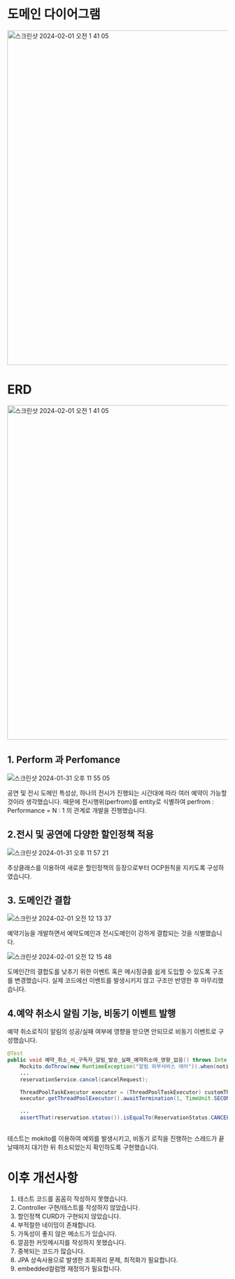 # 도메인 다이어그램
<img width="766" alt="스크린샷 2024-02-01 오전 1 41 05" src="https://github.com/jinho-yoo-jack/wanted-preonboarding-challenge-backend-16/assets/47974623/0d71fd13-9b9f-46da-aa1d-9ec2c66294f3">

# ERD
<img width="766" alt="스크린샷 2024-02-01 오전 1 41 05" src="https://github.com/jinho-yoo-jack/wanted-preonboarding-challenge-backend-16/assets/47974623/435b698e-7138-4b37-a78b-c5d91d75571f">



## 1. Perform 과 Perfomance
![스크린샷 2024-01-31 오후 11 55 05](https://github.com/jinho-yoo-jack/wanted-preonboarding-challenge-backend-16/assets/47974623/4164f041-5b2d-4ecb-be25-bfa95da0452c)

공연 및 전시 도메인 특성상, 하나의 전시가 진행되는 시간대에 따라 여러 예약이 가능할 것이라 생각했습니다.
때문에 전시행위(perfrom)를 entity로 식별하여 perfrom : Performance = N : 1 의 관계로 개발을 진행했습니다.

## 2.전시 및 공연에 다양한 할인정책 적용
![스크린샷 2024-01-31 오후 11 57 21](https://github.com/jinho-yoo-jack/wanted-preonboarding-challenge-backend-16/assets/47974623/20f38815-6700-4005-9539-46af3d868d7f)

추상클래스를 이용하여 새로운 할인정책의 등장으로부터 OCP원칙을 지키도록 구성하였습니다.

## 3. 도메인간 결합

![스크린샷 2024-02-01 오전 12 13 37](https://github.com/jinho-yoo-jack/wanted-preonboarding-challenge-backend-16/assets/47974623/526843b0-5569-4e7e-9844-edff39a2f7a6)

예약기능을 개발하면서 예약도메인과 전시도메인이 강하게 결합되는 것을 식별했습니다.

![스크린샷 2024-02-01 오전 12 15 48](https://github.com/jinho-yoo-jack/wanted-preonboarding-challenge-backend-16/assets/47974623/689db154-1152-4996-8bab-b05d14aa64eb)

도메인간의 결합도를 낮추기 위한  이벤트 혹은 메시징큐를 쉽게 도입할 수 있도록 구조를 변경했습니다.
실제 코드에선 이벤트를 발생시키지 않고 구조만 반영한 후 마무리했습니다.

## 4.예약 취소시 알림 기능, 비동기 이벤트 발행
예약 취소로직이 알림의 성공/실패 여부에 영향을 받으면 안되므로 비동기 이벤트로 구성했습니다.

```java
@Test
public void 예약_취소_시_구독자_알림_발송_실패_예약취소에_영향_없음() throws InterruptedException {
	Mockito.doThrow(new RuntimeException("알림 외부서비스 에러")).when(notificationOutput).reservationCancelNotify(any(),any());
	...
	reservationService.cancel(cancelRequest);

	ThreadPoolTaskExecutor executor = (ThreadPoolTaskExecutor) customThreadPoolTaskExecutor;
	executor.getThreadPoolExecutor().awaitTermination(1, TimeUnit.SECONDS);

	...
	assertThat(reservation.status()).isEqualTo(ReservationStatus.CANCEL);
	
```

테스트는 mokito를 이용하여 예외를 발생시키고, 비동기 로직을 진행하는 스레드가 끝날때까지 대기한 뒤 취소되었는지 확인하도록 구현했습니다.


# 이후 개선사항
1. 테스트 코드를 꼼꼼히 작성하지 못했습니다. 
2. Controller 구현/테스트를 작성하지 않았습니다. 
3. 할인정책 CURD가 구현되지 않았습니다.
4. 부적절한 네이밍이 존재합니다.
5. 가독성이 좋지 않은 메소드가 있습니다.
6. 깔끔한 커밋메시지를 작성하지 못했습니다.
7. 중복되는 코드가 많습니다.
8. JPA 상속사용으로 발생한 조회쿼리 문제, 최적화가 필요합니다.
9. embedded컬럼명 재정의가 필요합니다.
